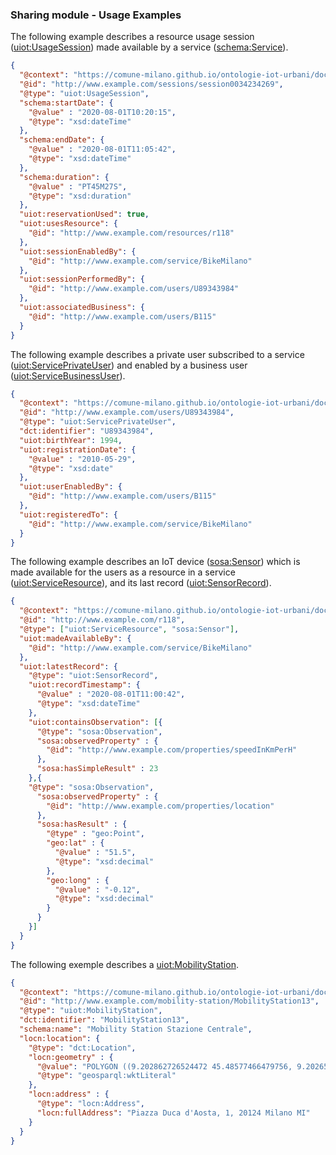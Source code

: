 ### Sharing module - Usage Examples

The following example describes a resource usage session ([uiot:UsageSession](http://www.w3id.org/urban-iot/core#UsageSession)) made available by a service ([schema:Service](https://schema.org/Service)).
```json
{
  "@context": "https://comune-milano.github.io/ontologie-iot-urbani/docs/urban-iot-context.jsonld",
  "@id": "http://www.example.com/sessions/session0034234269",
  "@type": "uiot:UsageSession",
  "schema:startDate": {
    "@value" : "2020-08-01T10:20:15",
    "@type": "xsd:dateTime"
  },
  "schema:endDate": {
    "@value" : "2020-08-01T11:05:42",
    "@type": "xsd:dateTime"
  },
  "schema:duration": {
    "@value" : "PT45M27S",
    "@type": "xsd:duration"
  },
  "uiot:reservationUsed": true,
  "uiot:usesResource": {
    "@id": "http://www.example.com/resources/r118"
  },
  "uiot:sessionEnabledBy": {
    "@id": "http://www.example.com/service/BikeMilano"
  },
  "uiot:sessionPerformedBy": {
    "@id": "http://www.example.com/users/U89343984"
  },
  "uiot:associatedBusiness": {
    "@id": "http://www.example.com/users/B115"
  }
}
```
The following example describes a private user subscribed to a service ([uiot:ServicePrivateUser](http://www.w3id.org/urban-iot/core#ServicePrivateUser)) and enabled by a business user ([uiot:ServiceBusinessUser](http://www.w3id.org/urban-iot/core#ServiceBusinessUser)).
```json
{
  "@context": "https://comune-milano.github.io/ontologie-iot-urbani/docs/urban-iot-context.jsonld",
  "@id": "http://www.example.com/users/U89343984",
  "@type": "uiot:ServicePrivateUser",
  "dct:identifier": "U89343984",
  "uiot:birthYear": 1994,
  "uiot:registrationDate": {
    "@value" : "2010-05-29",
    "@type": "xsd:date"
  },
  "uiot:userEnabledBy": {
    "@id": "http://www.example.com/users/B115"
  },
  "uiot:registeredTo": {
    "@id": "http://www.example.com/service/BikeMilano"
  }
}
```
The following example describes an IoT device ([sosa:Sensor](http://www.w3.org/ns/sosa/Sensor)) which is made available for the users as a resource in a service ([uiot:ServiceResource](http://www.w3id.org/urban-iot/core#ServiceResource)), and its last record ([uiot:SensorRecord](http://www.w3id.org/urban-iot/core#SensorRecord)).
```json
{
  "@context": "https://comune-milano.github.io/ontologie-iot-urbani/docs/urban-iot-context.jsonld",
  "@id": "http://www.example.com/r118",
  "@type": ["uiot:ServiceResource", "sosa:Sensor"],
  "uiot:madeAvailableBy": {
    "@id": "http://www.example.com/service/BikeMilano"
  },
  "uiot:latestRecord": {
    "@type": "uiot:SensorRecord",
    "uiot:recordTimestamp": {
      "@value" : "2020-08-01T11:00:42",
      "@type": "xsd:dateTime"
    },
    "uiot:containsObservation": [{
      "@type": "sosa:Observation",
      "sosa:observedProperty" : {
        "@id": "http://www.example.com/properties/speedInKmPerH"
      },
      "sosa:hasSimpleResult" : 23
    },{
    "@type": "sosa:Observation",
      "sosa:observedProperty" : {
        "@id": "http://www.example.com/properties/location"
      },
      "sosa:hasResult" : {
        "@type" : "geo:Point",
        "geo:lat" : {
          "@value" : "51.5",
          "@type": "xsd:decimal"
        },
        "geo:long" : {
          "@value" : "-0.12",
          "@type": "xsd:decimal"
        }
      }
    }]
  }
}
```
The following exemple describes a [uiot:MobilityStation](http://www.w3id.org/urban-iot/core#MobilityStation).
```json
{
  "@context": "https://comune-milano.github.io/ontologie-iot-urbani/docs/urban-iot-context.jsonld",
  "@id": "http://www.example.com/mobility-station/MobilityStation13",
  "@type": "uiot:MobilityStation",
  "dct:identifier": "MobilityStation13",
  "schema:name": "Mobility Station Stazione Centrale",
  "locn:location": {
    "@type": "dct:Location",
    "locn:geometry" : {
      "@value": "POLYGON ((9.202862726524472 45.48577466479756, 9.20265887863934 45.48560166220557, 9.203227506950498 45.48531959162287, 9.20343135483563 45.48549635601992, 9.202862726524472 45.48577466479756))",
      "@type": "geosparql:wktLiteral"
    },
    "locn:address" : {
      "@type": "locn:Address",
      "locn:fullAddress": "Piazza Duca d'Aosta, 1, 20124 Milano MI" 
    }
  }
}

```